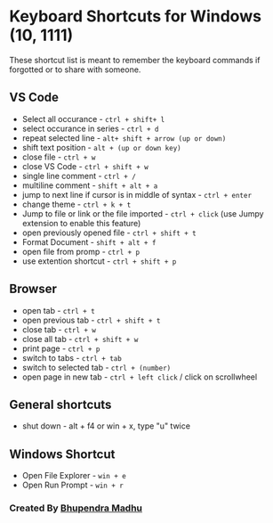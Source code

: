# Keyboard Shortcuts for Windows (10, 1111)

These shortcut list is meant to remember the keyboard commands if forgotted or to share with someone.

## VS Code

- Select all occurance - `ctrl + shift+ l`
- select occurance in series - `ctrl + d`
- repeat selected line - `alt+ shift + arrow (up or down)`
- shift text position - `alt + (up or down key)`
- close file - `ctrl + w`
- close VS Code - `ctrl + shift + w`
- single line comment - `ctrl + /`
- multiline comment - `shift + alt + a`
- jump to next line if cursor is in middle of syntax - `ctrl + enter`
- change theme - `ctrl + k + t`
- Jump to file or link or the file imported - `ctrl + click` (use Jumpy extension to enable this feature)
- open previously opened file - `ctrl + shift + t`
- Format Document - `shift + alt + f`
- open file from promp - `ctrl + p`
- use extention shortcut - `ctrl + shift + p`

## Browser

- open tab - `ctrl + t`
- open previous tab - `ctrl + shift + t`
- close tab - `ctrl + w`
- close all tab - `ctrl + shift + w`
- print page - `ctrl + p`
- switch to tabs - `ctrl + tab`
- switch to selected tab - `ctrl + (number)`
- open page in new tab - `ctrl + left click` / click on scrollwheel

## General shortcuts

- shut down - alt + f4 or win + x, type "u" twice

## Windows Shortcut

- Open File Explorer - `win + e`
- Open Run Prompt - `win + r`

### Created By [Bhupendra Madhu](https://www.github.com/bhup4402)
